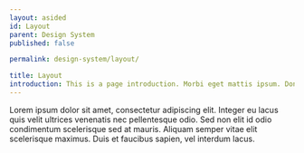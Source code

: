 ```yaml
---
layout: asided
id: Layout
parent: Design System
published: false

permalink: design-system/layout/

title: Layout
introduction: This is a page introduction. Morbi eget mattis ipsum. Donec massa nibh, bibendum at sit amet ipsum.
---
```


Lorem ipsum dolor sit amet, consectetur adipiscing elit. Integer eu lacus quis velit ultrices venenatis nec pellentesque odio. Sed non elit id odio condimentum scelerisque sed at mauris. Aliquam semper vitae elit scelerisque maximus. Duis et faucibus sapien, vel interdum lacus.